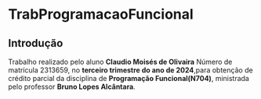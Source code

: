 # TrabProgramacaoFuncional
## Introdução
Trabalho realizado pelo aluno **Claudio Moisés de Olivaira** Número de matrícula 2313659, no **terceiro trimestre do ano de 2024**,para obtenção de crédito parcial da disciplina de **Programação Funcional(N704)**, ministrada pelo professor **Bruno Lopes Alcântara**.
